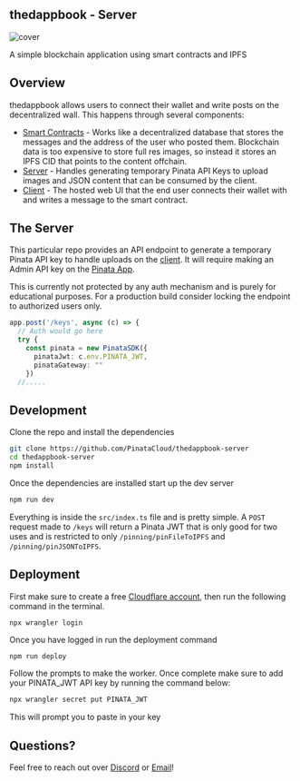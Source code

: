 ## thedappbook - Server

![cover](https://dweb.mypinata.cloud/ipfs/bafkreih24voz7rvhcugw66ulsl7lpmk7sekq2s52anuezuaykb7qt4swo4)

A simple blockchain application using smart contracts and IPFS

## Overview

thedappbook allows users to connect their wallet and write posts on the decentralized wall. This happens through several components:

- [Smart Contracts](https://github.com/PinataCloud/thedappbook-contracts) - Works like a decentralized database that stores the messages and the address of the user who posted them. Blockchain data is too expensive to store full res images, so instead it stores an IPFS CID that points to the content offchain.
- [Server](https://github.com/PinataCloud/thedappbook-server) - Handles generating temporary Pinata API Keys to upload images and JSON content that can be consumed by the client.
- [Client](https://github.com/PinataCloud/thedappbook-client) - The hosted web UI that the end user connects their wallet with and writes a message to the smart contract.

## The Server

This particular repo provides an API endpoint to generate a temporary Pinata API key to handle uploads on the [client](https://github.com/PinataCloud/thedappbook-client). It will require making an Admin API key on the [Pinata App](https://app.pinata.cloud/developers/api-keys).

This is currently not protected by any auth mechanism and is purely for educational purposes. For a production build consider locking the endpoint to authorized users only.

```typescript
app.post('/keys', async (c) => {
  // Auth would go here
  try {
    const pinata = new PinataSDK({
      pinataJwt: c.env.PINATA_JWT,
      pinataGateway: ""
    })
  //.....
```

## Development

Clone the repo and install the dependencies

```bash
git clone https://github.com/PinataCloud/thedappbook-server
cd thedappbook-server
npm install
```

Once the dependencies are installed start up the dev server

```bash
npm run dev
```

Everything is inside the `src/index.ts` file and is pretty simple. A `POST` request made to `/keys` will return a Pinata JWT that is only good for two uses and is restricted to only `/pinning/pinFileToIPFS` and `/pinning/pinJSONToIPFS`.

## Deployment

First make sure to create a free [Cloudflare account](https://cloudflare.com), then run the following command in the terminal.

```bash
npx wrangler login
```

Once you have logged in run the deployment command

```
npm run deploy
```

Follow the prompts to make the worker. Once complete make sure to add your PINATA_JWT API key by running the command below:

```bash
npx wrangler secret put PINATA_JWT
```

This will prompt you to paste in your key

## Questions?

Feel free to reach out over [Discord](https://discord.gg/pinata) or [Email](mailto:steve@pinata.cloud)!
